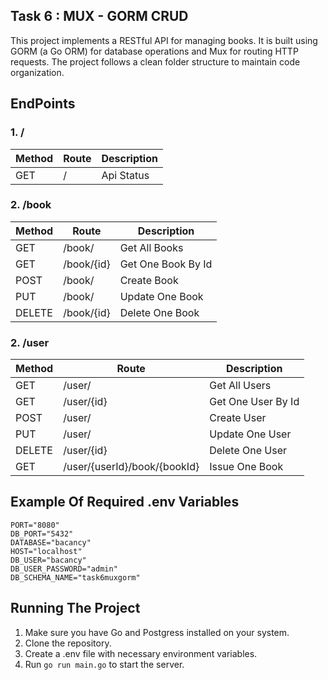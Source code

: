 ## Task 6 : MUX - GORM CRUD

This project implements a RESTful API for managing books. It is built using GORM (a Go ORM) for database operations and Mux for routing HTTP requests. The project follows a clean folder structure to maintain code organization.

## EndPoints

### 1. /
| Method    | Route     | Description |
| ----------| --------- | ----------- |
| GET       | /         | Api Status  |

### 2. /book
| Method    | Route     | Description       |
| ----------| --------- | ----------------- |
| GET       | /book/    | Get All Books     |
| GET       | /book/{id}| Get One Book By Id|
| POST      | /book/    | Create Book       |
| PUT       | /book/    | Update One Book   |
| DELETE    | /book/{id}| Delete One Book   |


### 2. /user
| Method    | Route     | Description       |
| ----------| --------- | ----------------- |
| GET       | /user/    | Get All Users     |
| GET       | /user/{id}| Get One User By Id|
| POST      | /user/    | Create User       |
| PUT       | /user/    | Update One User   |
| DELETE    | /user/{id}| Delete One User   |
| GET       | /user/{userId}/book/{bookId}| Issue One Book   |


## Example Of Required .env Variables 

```
PORT="8080"
DB_PORT="5432"
DATABASE="bacancy"
HOST="localhost"
DB_USER="bacancy"
DB_USER_PASSWORD="admin"
DB_SCHEMA_NAME="task6muxgorm"
```

## Running The Project

1. Make sure you have Go and Postgress installed on your system.
2. Clone the repository.
3. Create a .env file with necessary environment variables.
4. Run `go run main.go` to start the server.
